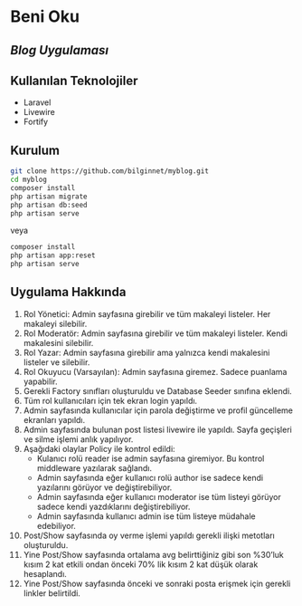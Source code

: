 # Beni Oku
## _Blog Uygulaması_


## Kullanılan Teknolojiler
- Laravel
- Livewire
- Fortify

## Kurulum

```sh
git clone https://github.com/bilginnet/myblog.git
cd myblog
composer install
php artisan migrate
php artisan db:seed
php artisan serve
```
veya 
```sh
composer install
php artisan app:reset
php artisan serve
```

## Uygulama Hakkında

1. Rol Yönetici: Admin sayfasına girebilir ve tüm makaleyi listeler. Her makaleyi silebilir.
2. Rol Moderatör: Admin sayfasına girebilir ve tüm makaleyi listeler. Kendi makalesini silebilir.
3. Rol Yazar: Admin sayfasına girebilir ama yalnızca kendi makalesini listeler ve silebilir.
4. Rol Okuyucu (Varsayılan): Admin sayfasına giremez. Sadece puanlama yapabilir.
5. Gerekli Factory sınıfları oluşturuldu ve Database Seeder sınıfına eklendi.
6. Tüm rol kullanıcıları için tek ekran login yapıldı. 
7. Admin sayfasında kullanıcılar için parola değiştirme ve profil güncelleme ekranları yapıldı.
8. Admin sayfasında bulunan post listesi livewire ile yapıldı. Sayfa geçişleri ve silme işlemi anlık yapılıyor.
9. Aşağıdaki olaylar Policy ile kontrol edildi:
    - Kulanıcı rolü reader ise admin sayfasına giremiyor. Bu kontrol middleware yazılarak sağlandı.
    - Admin sayfasında eğer kullanıcı rolü author ise sadece kendi yazılarını görüyor ve değiştirebiliyor.
    - Admin sayfasında eğer kullanıcı moderator ise tüm listeyi görüyor sadece kendi yazdıklarını değiştirebiliyor.
    - Admin sayfasında kullanıcı admin ise tüm listeye müdahale edebiliyor.
10. Post/Show sayfasında oy verme işlemi yapıldı gerekli ilişki metotları oluşturuldu.
11. Yine Post/Show sayfasında ortalama avg belirttiğiniz gibi son %30’luk kısım 2 kat etkili ondan önceki 70% lik kısım 2 kat düşük olarak hesaplandı.
12. Yine Post/Show sayfasında önceki ve sonraki posta erişmek için gerekli linkler belirtildi.
